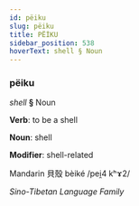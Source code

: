 ```yaml
---
id: pëiku
slug: pëiku
title: PËİKU
sidebar_position: 538
hoverText: shell § Noun
---
```


### pëiku

*shell* **§** Noun

**Verb**: to be a shell

**Noun**: shell

**Modifier**: shell-related

Mandarin 貝殼 bèiké /pei̯4 kʰɤ2/

*Sino-Tibetan Language Family*